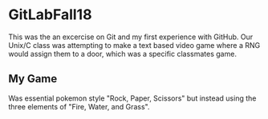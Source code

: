 # GitLabFall18
This was the an excercise on Git and my first experience with GitHub. 
Our Unix/C class was attempting to make a text based video game where a RNG
would assign them to a door, which was a specific classmates game. 

## My Game
Was essential pokemon style "Rock, Paper, Scissors" but instead using 
the three elements of "Fire, Water, and Grass". 

